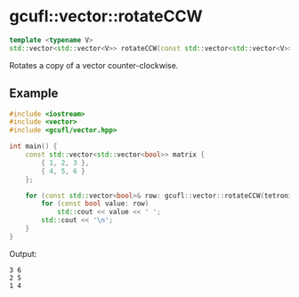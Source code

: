 # gcufl::vector::rotateCCW
```cpp
template <typename V>
std::vector<std::vector<V>> rotateCCW(const std::vector<std::vector<V>>& values) noexcept;
```
Rotates a copy of a vector counter-clockwise.
## Example
```cpp
#include <iostream>
#include <vector>
#include <gcufl/vector.hpp>

int main() {
	const std::vector<std::vector<bool>> matrix {
		{ 1, 2, 3 },
		{ 4, 5, 6 }
	};

	for (const std::vector<bool>& row: gcufl::vector::rotateCCW(tetronimo)) {
		for (const bool value: row)
			std::cout << value << ' ';
		std::cout << '\n';
	}
}
```
Output:
```
3 6
2 5
1 4
```
